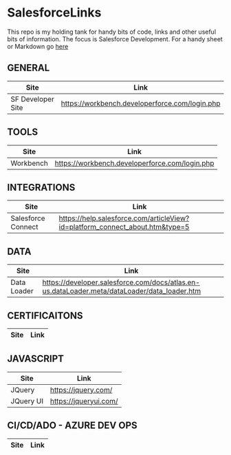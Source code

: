# SalesforceLinks
This repo is my holding tank for handy bits of code, links and other useful bits of information. The focus is Salesforce Development. For a handy sheet or Markdown go [here](https://www.markdownguide.org/cheat-sheet)

## GENERAL
| Site | Link|
-------|-------|
| SF Developer Site | https://workbench.developerforce.com/login.php | 

## TOOLS
| Site | Link|
-------|-------|
| Workbench | https://workbench.developerforce.com/login.php |

## INTEGRATIONS
| Site | Link|
-------|-------|
| Salesforce Connect | https://help.salesforce.com/articleView?id=platform_connect_about.htm&type=5 |

## DATA
| Site | Link|
-------|-------|
| Data Loader | https://developer.salesforce.com/docs/atlas.en-us.dataLoader.meta/dataLoader/data_loader.htm |

## CERTIFICAITONS

| Site | Link|
|-------|-------|

## JAVASCRIPT
| Site | Link|
|-------|------|
|JQuery | https://jquery.com/ |
|JQuery UI | https://jqueryui.com/ |

## CI/CD/ADO - AZURE DEV OPS
| Site | Link |
|------|----|


